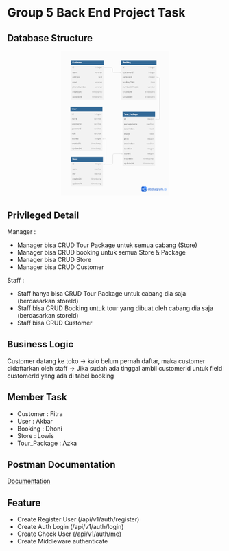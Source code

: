 # Group 5 Back End Project Task

## Database Structure

<p align="center" width="100%">
    <img width="50%" src="./Travel_Updated.png"> 
</p>

## Privileged Detail

Manager :

- Manager bisa CRUD Tour Package untuk semua cabang (Store)
- Manager bisa CRUD booking untuk semua Store & Package
- Manager bisa CRUD Store
- Manager bisa CRUD Customer

Staff :

- Staff hanya bisa CRUD Tour Package untuk cabang dia saja (berdasarkan storeId)
- Staff bisa CRUD Booking untuk tour yang dibuat oleh cabang dia saja (berdasarkan storeId)
- Staff bisa CRUD Customer

## Business Logic

Customer datang ke toko -> kalo belum pernah daftar, maka customer didaftarkan oleh staff -> Jika sudah ada tinggal ambil customerId untuk field customerId yang ada di tabel booking

## Member Task

- Customer : Fitra
- User : Akbar
- Booking : Dhoni
- Store : Lowis
- Tour_Package : Azka

## Postman Documentation

[Documentation](https://documenter.getpostman.com/view/22728093/2sA3Bn7t9x)

## Feature

- Create Register User (/api/v1/auth/register)
- Create Auth Login (/api/v1/auth/login)
- Create Check User (/api/v1/auth/me)
- Create Middleware authenticate

